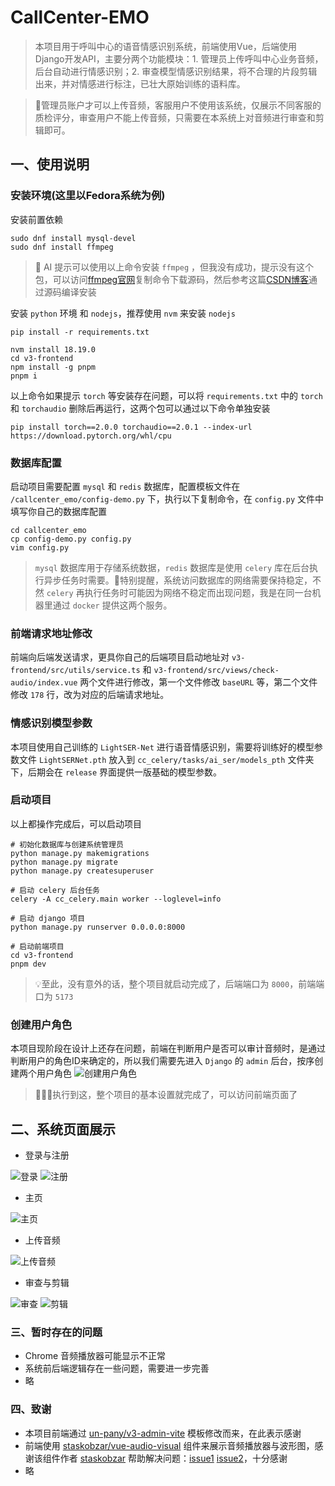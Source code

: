 # CallCenter-EMO

> 本项目用于呼叫中心的语音情感识别系统，前端使用Vue，后端使用Django开发API，主要分两个功能模块：1. 管理员上传呼叫中心业务音频，后台自动进行情感识别；2. 审查模型情感识别结果，将不合理的片段剪辑出来，并对情感进行标注，已壮大原始训练的语料库。

> 🚩管理员账户才可以上传音频，客服用户不使用该系统，仅展示不同客服的质检评分，审查用户不能上传音频，只需要在本系统上对音频进行审查和剪辑即可。

## 一、使用说明

### 安装环境(这里以Fedora系统为例)

安装前置依赖
```shell
sudo dnf install mysql-devel
sudo dnf install ffmpeg
```
> 🚨 AI 提示可以使用以上命令安装 `ffmpeg` ，但我没有成功，提示没有这个包，可以访问[ffmpeg官网](https://ffmpeg.org/download.html)复制命令下载源码，然后参考这篇[CSDN博客](https://blog.csdn.net/PYJTRK/article/details/122846864)通过源码编译安装

安装 `python` 环境 和 `nodejs`，推荐使用 `nvm` 来安装 `nodejs`
```shell
pip install -r requirements.txt

nvm install 18.19.0
cd v3-frontend
npm install -g pnpm
pnpm i
```
以上命令如果提示 `torch` 等安装存在问题，可以将 `requirements.txt` 中的 `torch` 和 `torchaudio` 删除后再运行，这两个包可以通过以下命令单独安装
```shell
pip install torch==2.0.0 torchaudio==2.0.1 --index-url https://download.pytorch.org/whl/cpu
```

### 数据库配置

启动项目需要配置 `mysql` 和 `redis` 数据库，配置模板文件在 `/callcenter_emo/config-demo.py` 下，执行以下复制命令，在 `config.py` 文件中填写你自己的数据库配置
```shell
cd callcenter_emo
cp config-demo.py config.py
vim config.py
```
> `mysql` 数据库用于存储系统数据，`redis` 数据库是使用 `celery` 库在后台执行异步任务时需要。🚩特别提醒，系统访问数据库的网络需要保持稳定，不然 `celery` 再执行任务时可能因为网络不稳定而出现问题，我是在同一台机器里通过 `docker` 提供这两个服务。

### 前端请求地址修改

前端向后端发送请求，更具你自己的后端项目启动地址对 `v3-frontend/src/utils/service.ts` 和 `v3-frontend/src/views/check-audio/index.vue` 两个文件进行修改，第一个文件修改 `baseURL` 等，第二个文件修改 `178` 行，改为对应的后端请求地址。

### 情感识别模型参数

本项目使用自己训练的 `LightSER-Net` 进行语音情感识别，需要将训练好的模型参数文件 `LightSERNet.pth` 放入到 `cc_celery/tasks/ai_ser/models_pth` 文件夹下，后期会在 `release` 界面提供一版基础的模型参数。

### 启动项目

以上都操作完成后，可以启动项目

```shell
# 初始化数据库与创建系统管理员
python manage.py makemigrations
python manage.py migrate
python manage.py createsuperuser

# 启动 celery 后台任务
celery -A cc_celery.main worker --loglevel=info

# 启动 django 项目
python manage.py runserver 0.0.0.0:8000

# 启动前端项目
cd v3-frontend
pnpm dev
```
> 💡至此，没有意外的话，整个项目就启动完成了，后端端口为 `8000`，前端端口为 `5173`

### 创建用户角色

本项目现阶段在设计上还存在问题，前端在判断用户是否可以审计音频时，是通过判断用户的角色ID来确定的，所以我们需要先进入 `Django` 的 `admin` 后台，按序创建两个用户角色
![创建用户角色](./readMeFile/create_userrole.png)

> 🌈🌈🌈执行到这，整个项目的基本设置就完成了，可以访问前端页面了

## 二、系统页面展示

+ 登录与注册

![登录](./readMeFile/login.png)
![注册](./readMeFile/register.png)

+ 主页

![主页](./readMeFile/主页.png)

+ 上传音频

![上传音频](./readMeFile/upload.png)

+ 审查与剪辑

![审查](./readMeFile/审计.png)
![剪辑](./readMeFile/剪辑.png)

### 三、暂时存在的问题

+ Chrome 音频播放器可能显示不正常
+ 系统前后端逻辑存在一些问题，需要进一步完善
+ 略

### 四、致谢

+ 本项目前端通过 [un-pany/v3-admin-vite](https://github.com/un-pany/v3-admin-vite) 模板修改而来，在此表示感谢
+ 前端使用 [staskobzar/vue-audio-visual](https://github.com/staskobzar/vue-audio-visual) 组件来展示音频播放器与波形图，感谢该组件作者 [staskobzar](https://github.com/staskobzar) 帮助解决问题：[issue1](https://github.com/staskobzar/vue-audio-visual/issues/148) [issue2](https://github.com/staskobzar/vue-audio-visual/issues/149)，十分感谢
+ 略
